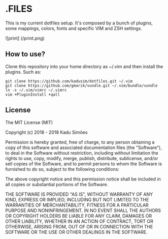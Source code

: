 # .FILES

This is my current dotfiles setup. It's composed by a bunch of plugins, some mappings, colors, fonts and specific VIM and ZSH settings.

![print] (/print.png)

## How to use?
Clone this repository into your home directory as ~/.vim and then install the plugins. Such as:

```
git clone https://github.com/kadusim/dotfiles.git ~/.vim
git clone https://github.com/gmarik/vundle.git ~/.vim/bundle/vundle
ln -s ~/.vim/vimrc ~/.vimrc
vim +PluginInstall +qall
```

## License
The MIT License (MIT)

Copyright (c) 2018 - 2018 Kadu Simões

Permission is hereby granted, free of charge, to any person obtaining a copy of this software and associated documentation files (the "Software"), to deal in the Software without restriction, including without limitation the rights to use, copy, modify, merge, publish, distribute, sublicense, and/or sell copies of the Software, and to permit persons to whom the Software is furnished to do so, subject to the following conditions:

The above copyright notice and this permission notice shall be included in all copies or substantial portions of the Software.

THE SOFTWARE IS PROVIDED "AS IS", WITHOUT WARRANTY OF ANY KIND, EXPRESS OR IMPLIED, INCLUDING BUT NOT LIMITED TO THE WARRANTIES OF MERCHANTABILITY, FITNESS FOR A PARTICULAR PURPOSE AND NONINFRINGEMENT. IN NO EVENT SHALL THE AUTHORS OR COPYRIGHT HOLDERS BE LIABLE FOR ANY CLAIM, DAMAGES OR OTHER LIABILITY, WHETHER IN AN ACTION OF CONTRACT, TORT OR OTHERWISE, ARISING FROM, OUT OF OR IN CONNECTION WITH THE SOFTWARE OR THE USE OR OTHER DEALINGS IN THE SOFTWARE.
